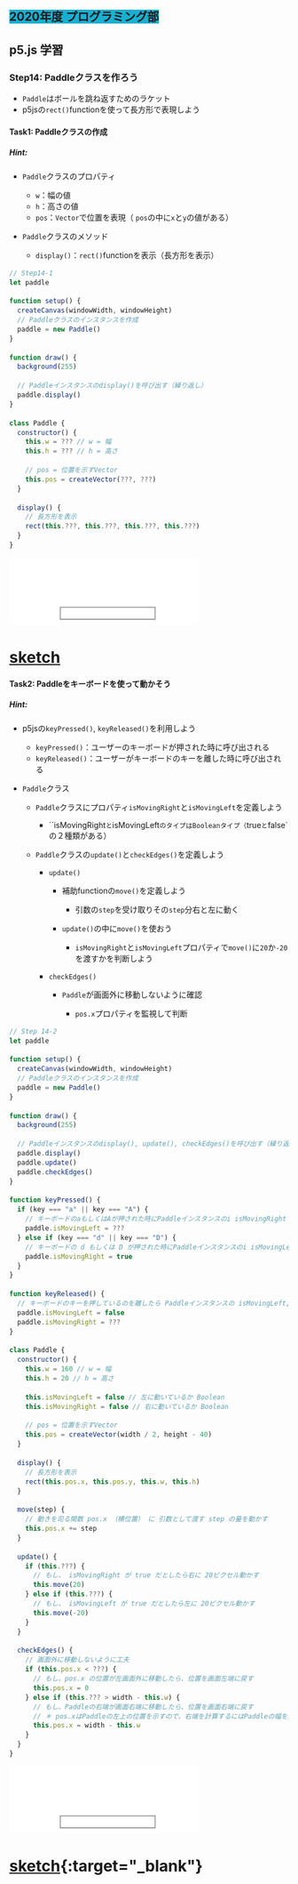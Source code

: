 ## <span style="background: #1aafd0">2020年度 プログラミング部</span>

## p5.js 学習

### Step14: Paddleクラスを作ろう

* `Paddle`はボールを跳ね返すためのラケット
* p5jsの`rect()`functionを使って長方形で表現しよう



#### Task1: Paddleクラスの作成

##### Hint: 


* `Paddle`クラスのプロパティ

  * `w`：幅の値
  * `h`：高さの値
  * `pos`：`Vector`で位置を表現（ `pos`の中に`x`と`y`の値がある）
* `Paddle`クラスのメソッド

  * `display()`：`rect()`functionを表示（長方形を表示）



```js
// Step14-1
let paddle

function setup() {
  createCanvas(windowWidth, windowHeight)
  // Paddleクラスのインスタンスを作成
  paddle = new Paddle()
}

function draw() {
  background(255)

  // Paddleインスタンスのdisplay()を呼び出す（繰り返し）
  paddle.display()
}

class Paddle {
  constructor() {
    this.w = ??? // w = 幅
    this.h = ??? // h = 高さ

    // pos = 位置を示すVector
    this.pos = createVector(???, ???)
  }

  display() {
    // 長方形を表示
    rect(this.???, this.???, this.???, this.???)
  }
}

```

![step13](pics/step14-1.png)

# [sketch](https://editor.p5js.org/sf_/sketches/T6Bv72s7X)



#### Task2: Paddleをキーボードを使って動かそう

##### Hint: 


* p5jsの`keyPressed()`, `keyReleased()`を利用しよう

  * `keyPressed()`：ユーザーのキーボードが押された時に呼び出される
  * `keyReleased()`：ユーザーがキーボードのキーを離した時に呼び出される
* `Paddle`クラス

  * `Paddle`クラスにプロパティ`isMovingRight`と`isMovingLeft`を定義しよう

    * ``isMovingRight`と`isMovingLeft`のタイプはBooleanタイプ（`true`と`false`の２種類がある）
  * `Paddle`クラスの`update()`と`checkEdges()`を定義しよう

    * `update()`

      * 補助functionの`move()`を定義しよう

        * 引数の`step`を受け取りその`step`分右と左に動く
      * `update()`の中に`move()`を使おう

        * `isMovingRight`と`isMovingLeft`プロパティで`move()`に`20`か`-20`を渡すかを判断しよう
    * `checkEdges()`

      * `Paddle`が画面外に移動しないように確認

        * `pos.x`プロパティを監視して判断



```js
// Step 14-2
let paddle

function setup() {
  createCanvas(windowWidth, windowHeight)
  // Paddleクラスのインスタンスを作成
  paddle = new Paddle()
}

function draw() {
  background(255)

  // Paddleインスタンスのdisplay(), update(), checkEdges()を呼び出す（繰り返し）
  paddle.display()
  paddle.update()
  paddle.checkEdges()
}

function keyPressed() {
  if (key === "a" || key === "A") {
    // キーボードのaもしくはAが押された時にPaddleインスタンスのi isMovingRight を true に変更
    paddle.isMovingLeft = ???
  } else if (key === "d" || key === "D") {
    // キーボードの d もしくは D が押された時にPaddleインスタンスのi isMovingLeft を true に変更
    paddle.isMovingRight = true
  }
}

function keyReleased() {
  // キーボードのキーを押しているのを離したら Paddleインスタンスの isMovingLeft, isMovingRight を false に変更
  paddle.isMovingLeft = false
  paddle.isMovingRight = ???
}

class Paddle {
  constructor() {
    this.w = 160 // w = 幅
    this.h = 20 // h = 高さ

    this.isMovingLeft = false // 左に動いているか Boolean
    this.isMovingRight = false // 右に動いているか Boolean

    // pos = 位置を示すVector
    this.pos = createVector(width / 2, height - 40)
  }

  display() {
    // 長方形を表示
    rect(this.pos.x, this.pos.y, this.w, this.h)
  }

  move(step) {
    // 動きを司る関数 pos.x （横位置） に 引数として渡す step の量を動かす
    this.pos.x += step
  }

  update() {
    if (this.???) {
      // もし、 isMovingRight が true だとしたら右に 20ピクセル動かす
      this.move(20)
    } else if (this.???) {
      // もし、 isMovingLeft が true だとしたら左に 20ピクセル動かす
      this.move(-20)
    }
  }

  checkEdges() {
    // 画面外に移動しないように工夫
    if (this.pos.x < ???) {
      // もし、pos.x の位置が左画面外に移動したら、位置を画面左端に戻す
      this.pos.x = 0
    } else if (this.??? > width - this.w) {
      // もし、Paddleの右端が画面右端に移動したら、位置を画面右端に戻す
      // ＊ pos.xはPaddleの左上の位置を示すので、右端を計算するにはPaddleの幅を足して計算をしなければならない
      this.pos.x = width - this.w
    }
  }
}

```

![step13](pics/step14-1.png)

# [sketch](https://editor.p5js.org/sf_/sketches/kSFhT69Ao){:target="_blank"}


